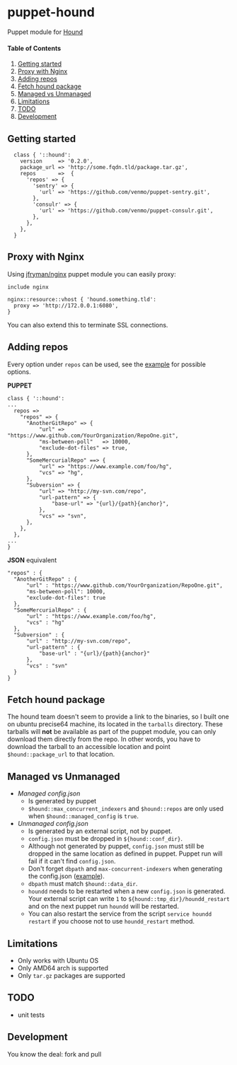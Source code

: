 # puppet-hound
Puppet module for [Hound](https://github.com/etsy/Hound)

#### Table of Contents

1. [Getting started](#getting-started)
2. [Proxy with Nginx](#proxy-with-nginx)
3. [Adding repos](#adding-repos)
4. [Fetch hound package](#fetch-hound-package)
5. [Managed vs Unmanaged](#managed-vs-unmanaged)
6. [Limitations](#limitations)
7. [TODO](#todo)
8. [Development](#development)


## Getting started
```
  class { '::hound':
    version     => '0.2.0',
    package_url => 'http://some.fqdn.tld/package.tar.gz',
    repos       =>  {
      'repos' => {
        'sentry' => {
          'url' => 'https://github.com/venmo/puppet-sentry.git',
        }, 
        'consulr' => {
          'url' => 'https://github.com/venmo/puppet-consulr.git',
        }, 
      },
    },
  }
```

## Proxy with Nginx
Using [jfryman/nginx](https://forge.puppetlabs.com/jfryman/nginx) puppet module you can easily proxy:

```
include nginx

nginx::resource::vhost { 'hound.something.tld':
  proxy => 'http://172.0.0.1:6080',
}
```

You can also extend this to terminate SSL connections.

## Adding repos
Every option under `repos` can be used, see the [example](https://github.com/etsy/Hound/blob/master/config-example.json) for possible options.

**PUPPET**
```
class { '::hound':
...
  repos =>
    "repos" => {
      "AnotherGitRepo" => {
          "url" => "https://www.github.com/YourOrganization/RepoOne.git",
          "ms-between-poll"   => 10000,
          "exclude-dot-files" => true,
      },
      "SomeMercurialRepo" ==> {
          "url" => "https://www.example.com/foo/hg",
          "vcs" => "hg",
      },
      "Subversion" => {
          "url" => "http://my-svn.com/repo",
          "url-pattern" => { 
              "base-url" => "{url}/{path}{anchor}",
          },
          "vcs" => "svn",
      },
    },
  },
...
}
```

**JSON** equivalent
```
"repos" : {
  "AnotherGitRepo" : {
      "url" : "https://www.github.com/YourOrganization/RepoOne.git",
      "ms-between-poll": 10000,
      "exclude-dot-files": true
  },
  "SomeMercurialRepo" : {
      "url" : "https://www.example.com/foo/hg",
      "vcs" : "hg"
  },
  "Subversion" : {
      "url" : "http://my-svn.com/repo",
      "url-pattern" : { 
          "base-url" : "{url}/{path}{anchor}"
      },
      "vcs" : "svn"
  }
}
```

## Fetch hound package
The hound team doesn't seem to provide a link to the binaries, so I built one on ubuntu precise64 machine, its located in the `tarballs` directory. These tarballs will **not** be available as part of the puppet module, you can only download them directly from the repo. In other words, you have to download the tarball to an accessible location and point `$hound::package_url` to that location.

## Managed vs Unmanaged
* *Managed config.json*
  * Is generated by puppet
  * `$hound::max_concurrent_indexers` and `$hound::repos` are only used when `$hound::managed_config` is `true`.
* *Unmanaged config.json*
  * Is generated by an external script, not by puppet.
  * `config.json` must be dropped in `${hound::conf_dir}`.
  * Although not generated by puppet, `config.json` must still be dropped in the same location as defined in puppet. Puppet run will fail if it can't find `config.json`.
  * Don't forget `dbpath` and `max-concurrent-indexers` when generating the config.json ([example](https://github.com/etsy/Hound/blob/master/config-example.json)).
  * `dbpath` must match `$hound::data_dir`.
  * `houndd` needs to be restarted when a new `config.json` is generated. Your external script can write `1` to `${hound::tmp_dir}/houndd_restart` and on the next puppet run `houndd` will be restarted.
  * You can also restart the service from the script `service houndd restart` if you choose not to use `houndd_restart` method.

## Limitations
* Only works with Ubuntu OS
* Only AMD64 arch is supported
* Only `tar.gz` packages are supported

## TODO
* unit tests

## Development
You know the deal: fork and pull
